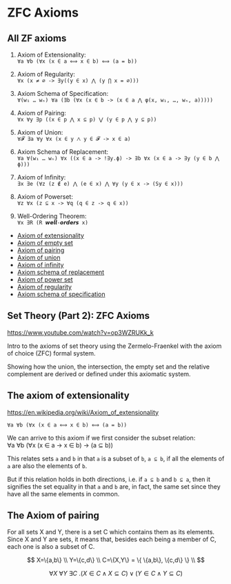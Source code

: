 # ZFC Axioms

## All ZF axioms

1. Axiom of Extensionality:     
  `∀a ∀b (∀x (x ∈ a ⟺ x ∈ b) ⟺ (a = b))`

2. Axiom of Regularity:    
  `∀x (x ≠ ∅ -> ∃y((y ∈ x) ⋀ (y ⋂ x = ∅)))`

3. Axiom Schema of Specification:     
  `∀(w₁ … wₙ) ∀a (∃b (∀x (x ∈ b -> (x ∈ a ⋀ φ(x, w₁, …, wₙ, a)))))`

4. Axiom of Pairing:    
  `∀x ∀y ∃p ((x ∈ p ⋀ x ⊆ p) ⋁ (y ∈ p ⋀ y ⊆ p))`

5. Axiom of Union:    
  `∀𝓕 ∃a ∀y ∀x (x ∈ y ⋀ y ∈ 𝓕 -> x ∈ a)`

6. Axiom Schema of Replacement:   
  `∀a ∀(w₁ … wₙ) ∀x ((x ∈ a -> !∃y.ϕ) -> ∃b ∀x (x ∈ a -> ∃y (y ∈ b ⋀ ϕ)))`

7. Axiom of Infinity:   
  `∃x ∃e (∀z (z ∉ e) ⋀ (e ∈ x) ⋀ ∀y (y ∈ x -> (Sy ∈ x)))`

8. Axiom of Powerset:    
  `∀z ∀x (z ⊆ x -> ∀q (q ∈ z -> q ∈ x))`

9. Well-Ordering Theorem:   
  `∀x ∃R (R 𝙬𝙚𝙡𝙡-𝙤𝙧𝙙𝙚𝙧𝙨 x)`







- [Axiom of extensionality](https://en.wikipedia.org/wiki/Axiom_of_extensionality)
- [Axiom of empty set](https://en.wikipedia.org/wiki/Axiom_of_empty_set)
- [Axiom of pairing](https://en.wikipedia.org/wiki/Axiom_of_pairing)
- [Axiom of union](https://en.wikipedia.org/wiki/Axiom_of_union)
- [Axiom of infinity](https://en.wikipedia.org/wiki/Axiom_of_infinity)
- [Axiom schema of replacement](https://en.wikipedia.org/wiki/Axiom_schema_of_replacement)
- [Axiom of power set](https://en.wikipedia.org/wiki/Axiom_of_power_set)
- [Axiom of regularity](https://en.wikipedia.org/wiki/Axiom_of_regularity)
- [Axiom schema of specification](https://en.wikipedia.org/wiki/Axiom_schema_of_specification)



## Set Theory (Part 2): ZFC Axioms
https://www.youtube.com/watch?v=op3WZRUKk_k

Intro to the axioms of set theory using the Zermelo-Fraenkel with the axiom of choice (ZFC) formal system.

Showing how the union, the intersection, the empty set and the relative complement are derived or defined under this axiomatic system.


## The axiom of extensionality

https://en.wikipedia.org/wiki/Axiom_of_extensionality


`∀a ∀b (∀x (x ∈ a ⟺ x ∈ b) ⟺ (a = b))`


We can arrive to this axiom if we first consider the subset relation:   
∀a ∀b (∀x (x ∈ a -> x ∈ b) -> (a ⊆ b))

This relates sets `a` and `b` in that `a` is a subset of `b`, `a ⊆ b`, if all the elements of `a` are also the elements of `b`.

But if this relation holds in both directions, i.e. if `a ⊆ b` and `b ⊆ a`, then it signifies the set equality in that `a` and `b` are, in fact, the same set since they have all the same elements in common.



## The Axiom of pairing

For all sets X and Y, there is a set C which contains them as its elements. Since X and Y are sets, it means that, besides each being a member of C, each one is also a subset of C.

$$
X=\{a,b\} \\
Y=\{c,d\} \\
C=\{X,Y\} = \{ \{a,b\}, \{c,d\} \} \\
$$

$$\forall X\ \forall Y\ \exists C\ . (X \in C \land X \subseteq C) \lor (Y\in C \land Y \subseteq C)$$
